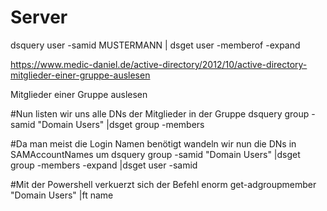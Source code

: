 # Server


dsquery user -samid MUSTERMANN | dsget user -memberof -expand

https://www.medic-daniel.de/active-directory/2012/10/active-directory-mitglieder-einer-gruppe-auslesen

Mitglieder einer Gruppe auslesen

#Nun listen wir uns alle DNs der Mitglieder in der Gruppe
dsquery group -samid "Domain Users" |dsget group -members

#Da man meist die Login Namen benötigt wandeln wir nun die DNs in SAMAccountNames um
dsquery group -samid "Domain Users" |dsget group -members -expand |dsget user -samid

#Mit der Powershell verkuerzt sich der Befehl enorm
get-adgroupmember "Domain Users" |ft name
